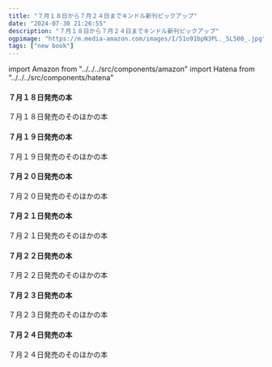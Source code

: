 ```yaml
---
title: "７月１８日から７月２４日までキンドル新刊ピックアップ"
date: "2024-07-30 21:26:55"
description: "７月１８日から７月２４日までキンドル新刊ピックアップ"
ogpimage: "https://m.media-amazon.com/images/I/51o91bpN3PL._SL500_.jpg"
tags: ["new book"]
---
```

import Amazon from "../../../src/components/amazon"
import Hatena from "../../../src/components/hatena"




#### ７月１８日発売の本

<Amazon asin="B0D59SLN76" />
<Amazon asin="B0D59PQK7H" />
<Amazon asin="B0D9JNFP57" />
<Amazon asin="B0D86CTYDM" />
<Amazon asin="B0D59PJFJ9" />
<Amazon asin="B0D86SGT3W" />
<Amazon asin="B0D99Q7HWP" />
<Amazon asin="B0D8697DT6" />
<Amazon asin="B0D8K9P8SS" />
<Amazon asin="B0D86GYNS4" />
<Amazon asin="B0D86CWL2F" />
<Amazon asin="B0D59V21XW" />
<Amazon asin="B0D59QDVBR" />
<Amazon asin="B0D95D69SR" />
<Amazon asin="B0D8KD168B" />
<Amazon asin="B0D93Q6HW7" />


７月１８日発売のそのほかの本<Hatena src="https://kyukyunyorituryo.github.io/new_epub/html/20240718.html" title=""/>
#### ７月１９日発売の本

<Amazon asin="B0CXGM616Y" />
<Amazon asin="B0D9PTQ3CN" />
<Amazon asin="B0D9JBC3NB" />
<Amazon asin="B0D8VP48QT" />
<Amazon asin="B0D8VRSV4V" />
<Amazon asin="B0D4DXBJWK" />
<Amazon asin="B0D4DVZBRV" />
<Amazon asin="B0CY357B6M" />
<Amazon asin="B0D4DWJMHS" />
<Amazon asin="B0D8VRX38H" />
<Amazon asin="B0D4F8YFKC" />
<Amazon asin="B0CW1KGGCV" />
<Amazon asin="B0D6QG5ZPB" />
<Amazon asin="B0D99XK2MG" />
<Amazon asin="B0D6QG85P8" />
<Amazon asin="B0D6QJG9JS" />

７月１９日発売のそのほかの本<Hatena src="https://kyukyunyorituryo.github.io/new_epub/html/20240719.html" title=""/>
#### ７月２０日発売の本

<Amazon asin="B0D5B3JV8T" />
<Amazon asin="B0D9JBDYSL" />
<Amazon asin="B0CZY5DHP9" />
<Amazon asin="B0CW1JFYBH" />
<Amazon asin="B0D5B19N1W" />
<Amazon asin="B0D8B359YX" />
<Amazon asin="B0CYL9Y5R9" />
<Amazon asin="B0D918NWGJ" />
<Amazon asin="B0D3TB2FVF" />
<Amazon asin="B0D21DB7HD" />
<Amazon asin="B0D3SYGP2Z" />
<Amazon asin="B0D9J3VXMK" />
<Amazon asin="B0D5BJ3797" />
<Amazon asin="B0D9JBDYSL" />
<Amazon asin="B0CZY5DHP9" />
<Amazon asin="B0CW7238S6" />

７月２０日発売のそのほかの本<Hatena src="https://kyukyunyorituryo.github.io/new_epub/html/20240720.html" title=""/>
#### ７月２１日発売の本

<Amazon asin="B0D9V2XF27" />
<Amazon asin="B0D8BX8KTH" />
<Amazon asin="B0D9MHMF9V" />
<Amazon asin="B0D9W5JFDF" />
<Amazon asin="B0D9V8MGHD" />

７月２１日発売のそのほかの本<Hatena src="https://kyukyunyorituryo.github.io/new_epub/html/20240721.html" title=""/>
#### ７月２２日発売の本

<Amazon asin="B0D8V6W4BH" />
<Amazon asin="B0D5H239D7" />
<Amazon asin="B0D5GQVF7B" />
<Amazon asin="B0D9NQHZXZ" />
<Amazon asin="B0D5FCHBH8" />
<Amazon asin="B0D2BX5M66" />
<Amazon asin="B0CW1MJ7KC" />
<Amazon asin="B0CYND37CK" />
<Amazon asin="B0D9B41LFC" />
<Amazon asin="B0D9B338VX" />
<Amazon asin="B0D9B4WH6W" />
<Amazon asin="B0D9B5FJN1" />
<Amazon asin="B0D9B6F42Q" />


７月２２日発売のそのほかの本<Hatena src="https://kyukyunyorituryo.github.io/new_epub/html/20240722.html" title=""/>
#### ７月２３日発売の本

<Amazon asin="B0D6BCRZS5" />
<Amazon asin="B0D5GZSBZD" />
<Amazon asin="B0D5GM3YVJ" />
<Amazon asin="B0D5GHLTRY" />
<Amazon asin="B0D5HB9JB5" />
<Amazon asin="B0D9XT98PY" />
<Amazon asin="B0CZ7ZLPX8" />
<Amazon asin="B0D95BJW7T" />
<Amazon asin="B0D978PGLS" />
<Amazon asin="B0D93DY4ZC" />
<Amazon asin="B0D95DFGSZ" />
<Amazon asin="B0D93CYTN2" />
<Amazon asin="B0D95CS2MH" />
<Amazon asin="B0D93DHWVK" />
<Amazon asin="B0D6BCRZS5" />
<Amazon asin="B0D9VGVRV1" />
<Amazon asin="B0D9NB9LKM" />


７月２３日発売のそのほかの本<Hatena src="https://kyukyunyorituryo.github.io/new_epub/html/20240723.html" title=""/>
#### ７月２４日発売の本

<Amazon asin="B0D9JXCC6T" />
<Amazon asin="B0D9JYJNG5" />
<Amazon asin="B0CWLJP113" />
<Amazon asin="B0CZW69ZXJ" />
<Amazon asin="B0CW1BXCHK" />
<Amazon asin="B0CY8VPKSP" />
<Amazon asin="B0CW1G6WQY" />
<Amazon asin="B0CY5BH3G2" />
<Amazon asin="B0D2R53SKK" />
<Amazon asin="B0D8T4R8C8" />
<Amazon asin="B0DB4NSG93" />
<Amazon asin="B0D9B496FM" />

７月２４日発売のそのほかの本<Hatena src="https://kyukyunyorituryo.github.io/new_epub/html/20240724.html" title=""/>